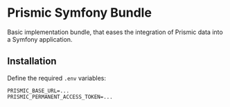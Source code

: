 Prismic Symfony Bundle
======================

Basic implementation bundle, that eases the integration of Prismic data into a Symfony application.


Installation
------------

Define the required `.env` variables:

```env
PRISMIC_BASE_URL=...
PRISMIC_PERMANENT_ACCESS_TOKEN=...
```
